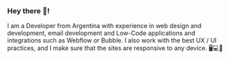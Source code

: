 ### Hey there 👋!

I am a Developer from Argentina with experience in web design and development, email development and Low-Code applications and integrations such as Webflow or Bubble. I also work with the best UX / UI practices, and I make sure that the sites are responsive to any device. 🖥️💻📱

<!--
**LukiMujica/LukiMujica** is a ✨ _special_ ✨ repository because its `README.md` (this file) appears on your GitHub profile.

Here are some ideas to get you started:

- 🔭 I’m currently working on ...
- 🌱 I’m currently learning ...
- 👯 I’m looking to collaborate on ...
- 🤔 I’m looking for help with ...
- 💬 Ask me about ...
- 📫 How to reach me: ...
- 😄 Pronouns: ...
- ⚡ Fun fact: ...
-->
